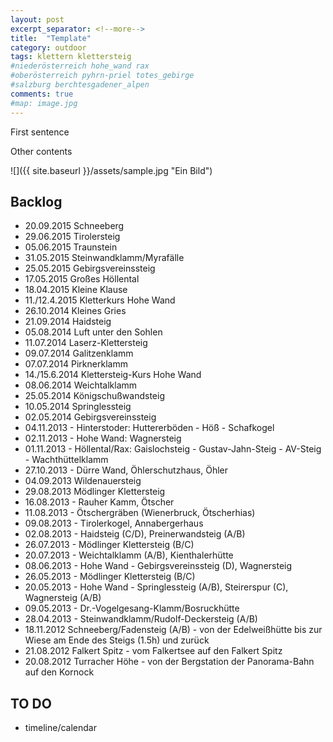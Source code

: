 ```yaml
---
layout: post
excerpt_separator: <!--more-->
title:  "Template"
category: outdoor
tags: klettern klettersteig
#niederösterreich hohe_wand rax
#oberösterreich pyhrn-priel totes_gebirge
#salzburg berchtesgadener_alpen
comments: true
#map: image.jpg
---
```

First sentence

<!--more-->

Other contents

![]({{ site.baseurl }}/assets/sample.jpg "Ein Bild")

## Backlog

* 20.09.2015 Schneeberg
* 29.06.2015 Tirolersteig
* 05.06.2015 Traunstein
* 31.05.2015 Steinwandklamm/Myrafälle
* 25.05.2015 Gebirgsvereinssteig
* 17.05.2015 Großes Höllental
* 18.04.2015 Kleine Klause
* 11./12.4.2015 Kletterkurs Hohe Wand
* 26.10.2014 Kleines Gries
* 21.09.2014 Haidsteig
* 05.08.2014 Luft unter den Sohlen
* 11.07.2014 Laserz-Klettersteig
* 09.07.2014 Galitzenklamm
* 07.07.2014 Pirknerklamm
* 14./15.6.2014 Klettersteig-Kurs Hohe Wand
* 08.06.2014 Weichtalklamm
* 25.05.2014 Königschußwandsteig
* 10.05.2014 Springlessteig
* 02.05.2014 Gebirgsvereinssteig
* 04.11.2013 - Hinterstoder: Huttererböden - Höß - Schafkogel
* 02.11.2013 - Hohe Wand: Wagnersteig
* 01.11.2013 - Höllental/Rax: Gaislochsteig - Gustav-Jahn-Steig - AV-Steig - Wachthüttelklamm
* 27.10.2013 - Dürre Wand, Öhlerschutzhaus, Öhler
* 04.09.2013 Wildenauersteig
* 29.08.2013 Mödlinger Klettersteig
* 16.08.2013 - Rauher Kamm, Ötscher
* 11.08.2013 - Ötschergräben (Wienerbruck, Ötscherhias)
* 09.08.2013 - Tirolerkogel, Annabergerhaus
* 02.08.2013 - Haidsteig (C/D), Preinerwandsteig (A/B)
* 26.07.2013 - Mödlinger Klettersteig (B/C)
* 20.07.2013 - Weichtalklamm (A/B), Kienthalerhütte
* 08.06.2013 - Hohe Wand - Gebirgsvereinssteig (D), Wagnersteig
* 26.05.2013 - Mödlinger Klettersteig (B/C)
* 20.05.2013 - Hohe Wand - Springlessteig (A/B), Steirerspur (C), Wagnersteig (A/B)
* 09.05.2013 - Dr.-Vogelgesang-Klamm/Bosruckhütte
* 28.04.2013 - Steinwandklamm/Rudolf-Deckersteig (A/B)
* 18.11.2012 Schneeberg/Fadensteig (A/B) - von der Edelweißhütte bis zur Wiese am Ende des Steigs (1.5h) und zurück
* 21.08.2012 Falkert Spitz - vom Falkertsee auf den Falkert Spitz
* 20.08.2012 Turracher Höhe - von der Bergstation der Panorama-Bahn auf den Kornock


## TO DO

* timeline/calendar
